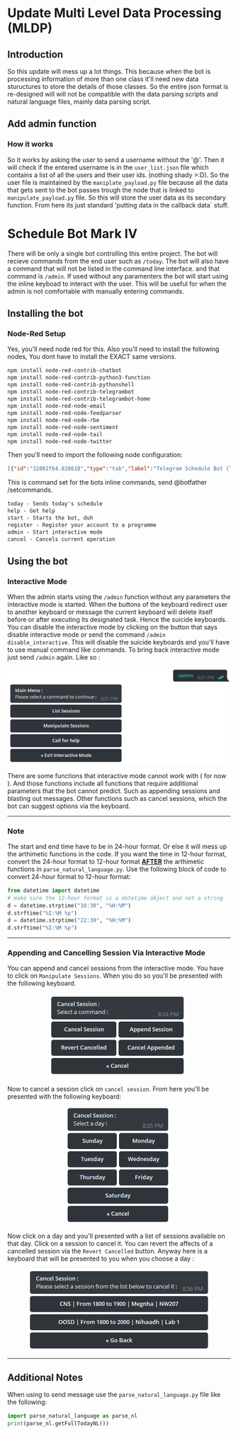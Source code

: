 # Update Multi Level Data Processing (MLDP)
## Introduction

So this update will mess up a lot things. This because when the bot is processing information of more than one class it'll need new data
stuructures to store the details of those classes. So the entire json format is re-designed will will not be compatible with the data
parsing scripts and natural language files, mainly data parsing script.

## Add admin function
### How it works

So it works by asking the user to send a username without the '@'. Then it will check if the entered username is in the `user_list.json` file
which contains a list of all the users and their user ids. (nothing shady >:D). So the user file is maintained by the `maniplate_payload.py` file
because all the data that gets sent to the bot passes trough the node that is linked to `manipulate_payload.py` file. So this will store the user
data as its secondary function. From here its just standard 'putting data in the callback data` stuff.

# Schedule Bot Mark IV

There will be only a single bot controlling this entire project. The bot will recieve commands from the end user such as `/today`. The bot will
also have a command that will not be listed in the command line interface. and that command is `/admin`. If used without any paramenters the
bot will start using the inline keyboad to interact with the user. This will be useful for when the admin is not comfortable with manually entering
commands.

## Installing the bot
### Node-Red Setup

Yes, you'll need node red for this. Also you'll need to install the following nodes, You dont have to install the EXACT same versions.

```
npm install node-red-contrib-chatbot
npm install node-red-contrib-python3-function
npm install node-red-contrib-pythonshell
npm install node-red-contrib-telegrambot
npm install node-red-contrib-telegrambot-home
npm install node-red-node-email
npm install node-red-node-feedparser
npm install node-red-node-rbe
npm install node-red-node-sentiment
npm install node-red-node-tail 
npm install node-red-node-twitter
```

Then you'll need to import the following node configuration:

```json
[{"id":"32002f64.828618","type":"tab","label":"Telegram Schedule Bot (TESTING)","disabled":false,"info":""},{"id":"bbc79e48.4ce02","type":"telegram receiver","z":"32002f64.828618","name":"","bot":"c125d188.a3af18","saveDataDir":"","x":95,"y":276,"wires":[["3229d1cf.98e61e"],[]]},{"id":"fe9550f4.fcddd8","type":"pythonshell in","z":"32002f64.828618","name":"Main Processing Function","pyfile":"O:\\GitHub\\schedule_bot_mark_IV\\test_run.py","virtualenv":"","continuous":false,"stdInData":false,"x":1423.9000244140625,"y":290,"wires":[["9183db4f.0bfd1"]]},{"id":"a2371f9.da483e","type":"catch","z":"32002f64.828618","name":"","scope":null,"uncaught":false,"x":1472.5,"y":378.5999755859375,"wires":[["9183db4f.0bfd1"]]},{"id":"261ed448.d3e5b4","type":"pythonshell in","z":"32002f64.828618","name":"Adminsitrative Functions","pyfile":"O:\\GitHub\\schedule_bot_mark_IV\\admin_functions.py","virtualenv":"","continuous":false,"stdInData":false,"x":1425.5,"y":334.4000244140625,"wires":[["9183db4f.0bfd1"]]},{"id":"4eb8821d.5788e4","type":"json","z":"32002f64.828618","name":"Convert to string","property":"payload","action":"str","pretty":false,"x":1169.5,"y":333.4000244140625,"wires":[["261ed448.d3e5b4"]]},{"id":"d7289206.60aa48","type":"telegram event","z":"32002f64.828618","name":"Keyboard_Stuff","bot":"c125d188.a3af18","event":"callback_query","autoanswer":false,"x":85,"y":383.60003662109375,"wires":[["2642cf9b.6ee4f"]]},{"id":"9183db4f.0bfd1","type":"debug","z":"32002f64.828618","name":"Final Debugging","active":true,"tosidebar":true,"console":true,"tostatus":true,"complete":"true","targetType":"full","x":1764.5,"y":294.79998779296875,"wires":[]},{"id":"c431903f.a8749","type":"telegram command","z":"32002f64.828618","name":"/admin handler","command":"/admin","bot":"c125d188.a3af18","strict":false,"x":85,"y":329.5999755859375,"wires":[["2642cf9b.6ee4f"],[]]},{"id":"f170c9f7.41de98","type":"pythonshell in","z":"32002f64.828618","name":"Administrative Respond functions","pyfile":"O:\\GitHub\\schedule_bot_mark_IV\\admin_respond_functions.py","virtualenv":"","continuous":false,"stdInData":false,"x":1454.5,"y":248.20001220703125,"wires":[["9183db4f.0bfd1"]]},{"id":"3229d1cf.98e61e","type":"pythonshell in","z":"32002f64.828618","name":"Check if Awaiting Data","pyfile":"O:\\GitHub\\schedule_bot_mark_IV\\manipulate_payload.py","virtualenv":"","continuous":false,"stdInData":false,"x":408.5,"y":297,"wires":[["8a253e39.2bb5c8"]]},{"id":"1446f66e.7bae72","type":"switch","z":"32002f64.828618","name":"Switch if awaiting data","property":"payload.awaiting_data","propertyType":"msg","rules":[{"t":"true"},{"t":"false"}],"checkall":"true","repair":false,"outputs":2,"x":874.2000732421875,"y":264,"wires":[["1cd6bc7b.b365ac"],["3dc685ae.ecd012"]]},{"id":"2642cf9b.6ee4f","type":"pythonshell in","z":"32002f64.828618","name":"Check if Awaiting Data","pyfile":"O:\\GitHub\\schedule_bot_mark_IV\\manipulate_payload.py","virtualenv":"","continuous":false,"stdInData":false,"x":408.20001220703125,"y":337.20001220703125,"wires":[["a4199e6.6b948e"]]},{"id":"3dc685ae.ecd012","type":"json","z":"32002f64.828618","name":"Convert to string","property":"payload","action":"str","pretty":false,"x":1165,"y":291,"wires":[["fe9550f4.fcddd8"]]},{"id":"8a253e39.2bb5c8","type":"json","z":"32002f64.828618","name":"Convert to Object","property":"payload","action":"obj","pretty":false,"x":645,"y":277,"wires":[["1446f66e.7bae72"]]},{"id":"1cd6bc7b.b365ac","type":"json","z":"32002f64.828618","name":"Convert to string","property":"payload","action":"str","pretty":false,"x":1166,"y":252,"wires":[["f170c9f7.41de98"]]},{"id":"69b77233.d12264","type":"switch","z":"32002f64.828618","name":"Switch if awaiting data","property":"payload.awaiting_data","propertyType":"msg","rules":[{"t":"true"},{"t":"false"}],"checkall":"true","repair":false,"outputs":2,"x":875,"y":336,"wires":[[],["4eb8821d.5788e4"]]},{"id":"a4199e6.6b948e","type":"json","z":"32002f64.828618","name":"Convert to Object","property":"payload","action":"obj","pretty":false,"x":649.7999267578125,"y":339,"wires":[["69b77233.d12264"]]},{"id":"c125d188.a3af18","type":"telegram bot","z":"","botname":"FRIDAY","usernames":"","chatids":"","baseapiurl":"","updatemode":"polling","pollinterval":"1","usesocks":false,"sockshost":"","socksport":"6667","socksusername":"anonymous","sockspassword":"","bothost":"","localbotport":"8443","publicbotport":"8443","privatekey":"","certificate":"","useselfsignedcertificate":false,"verboselogging":false}]
```
This is command set for the bots inline commands, send @botfather /setcommands.

```
today - Sends today's schedule
help - Get help
start - Starts the bot, duh
register - Register your account to a programme
admin - Start interactive mode
cancel - Cancels current operation
```


## Using the bot

### Interactive Mode

When the admin starts using the `/admin` function without any parameters the interactive mode is started. When the buttons of the keyboard redirect user to another keyboard or message the current keyboard will delete itself before or after executing its designated task. Hence the suicide keyboards. You can disable the interactive mode by clicking on the button that says disable interactive mode or send the command `/admin disable_interactive`. This will disable the suicide keyboards and you'll have to use manual command like commands. To bring back interactive mode just send `/admin` again. Like so : 

<p align="center">
<img src="documentation/admin_start.PNG">
</p>

There are some functions that interactive mode cannot work with ( for now ). And those functions include all functions that require additional parameters that the bot cannot predict. Such as appending sessions and blasting out messages. Other functions such as cancel sessions, which the bot can suggest options via the keyboard.
 
---

### Note

The start and end time have to be in 24-hour format. Or else it will mess up the arthimetic functions in the code. If you want the time in 12-hour format, convert the 24-hour format to 12-hour format <u><b>AFTER</b></u> the arthimetic functions in `parse_natural_language.py`. Use the following block of code to convert 24-hour format to 12-hour format:

```python
from datetime import datetime
# make sure the 12-hour format is a datetime object and not a string
d = datetime.strptime("10:30", "%H:%M")
d.strftime("%I:%M %p")
d = datetime.strptime("22:30", "%H:%M")
d.strftime("%I:%M %p")
```


 
---

### Appending and Cancelling Session Via Interactive Mode
You can append and cancel sessions from the interactive mode. You have to click on `Manipulate Sessions`. When you do so you'll be presented with the following keyboard.

<p align="center">
	<img src="documentation/manipulate_sessions.PNG">
</p>

Now to cancel a session click on `cancel session`. From here you'll be presented with the following keyboard: 

<p align="center">
	<img src="documentation/cancel_session_day_list.PNG">
</p>

Now click on a day and you'll presented with a list of sessions available on that day. Click on a session to cancel it. You can revert the affects of a cancelled session via the `Revert Cancelled` button. Anyway here is a keyboard that will be presented to you when you choose a day : 

<p align="center">
	<img src="documentation/cancel_session_list.PNG">
</p>

---


## Additional Notes
When using to send message use the `parse_natural_language.py` file like the following:
```python
import parse_natural_language as parse_nl
print(parse_nl.getFullTodayNL())
```
